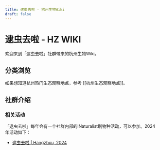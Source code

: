 ```yaml
---
title: 逮虫去啦 - 杭州生物Wiki
draft: false
---
```


# 逮虫去啦 - HZ WIKI

欢迎来到「逮虫去啦」社群带来的杭州生物Wiki。


## 分类浏览

如果想知道杭州热门生态观察地点，参考 [[杭州生态观察地点]]。



## 社群介绍


### 相关活动

「逮虫去啦」每年会有一个社群内部的INaturalist刷物种活动，可以参加。2024年活动如下：

- [逮虫去啦 | Hangzhou, 2024](https://www.inaturalist.org/projects/%E9%80%AE%E8%99%AB%E5%8E%BB%E5%95%A6-%E6%9D%AD%E5%B7%9E-2024)
